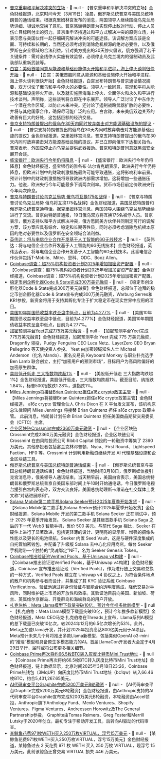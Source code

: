 - [普京重申和平解决冲突的立场](https://flash.jin10.com/detail/20250319015608767800) - 📰 null - 【普京重申和平解决冲突的立场】金色财经报道，北京时间今天（3月19日）凌晨，俄罗斯总统普京与美国总统特朗普的通话结束。根据克里姆林宫发布的消息，两国领导人继续围绕乌克兰局势详细、坦诚地交换了意见。普京感谢特朗普为实现停止敌对行动、停止人员伤亡目标所付出的努力。普京重申坚持通过和平方式解决冲突的原则立场，并表示愿与美国伙伴一起仔细研究解决冲突的可能途径。该调解方案应该是全面、可持续和长期的，当然还必须考虑到消除危机根源的绝对必要性，以及俄罗斯在安全领域的合法利益。针对美方提出的30天停火倡议，俄方强调了若干关键条件：需对全线停火实施有效监督，必须停止乌克兰境内的强制动员及武装部队重新武装等。
- [白宫：美俄首脑同意从能源和基础设施停火开始和平进程，海上停火谈判很快开始](https://flash.jin10.com/detail/20250319013313221800) - 📰 null - 【白宫：美俄首脑同意从能源和基础设施停火开始和平进程，海上停火谈判很快开始】金色财经报道，白宫发布特朗普与普京通话情况摘要，双方讨论了俄乌和平与停火的必要性。领导人一致同意，实现和平将从能源和基础设施停火开始，以及就实施黑海海上停火、全面停火和永久和平进行技术谈判。声明称，这些谈判将立即在中东展开。领导人广泛讨论了中东作为一个潜在合作区域，以防止未来冲突。还讨论了遏制战略武器扩散的必要性，并将与其他国家合作，确保尽可能广泛的应用。白宫称，未来美俄双边关系的改善有巨大的好处，这包括巨额的经济交易。
- [普京支持特朗普提出的俄乌在30天内同时放弃袭击对方能源基础设施的提议](https://www.cls.cn/detail/1975968) - 📰 null - 【普京支持特朗普提出的俄乌在30天内同时放弃袭击对方能源基础设施的提议】金色财经报道，克里姆林宫消息，普京支持特朗普提出的俄乌在30天内同时放弃袭击对方能源基础设施的提议，并已立即向俄军下达相关指令。普京表示，外国应停止向乌克兰提供武器援助。普京和特朗普同意就黑海安全展开会谈。
- [盛宝银行：欧洲央行今年仍将降息](https://flash.jin10.com/detail/20250318224816201800) - 📰 null - 【盛宝银行：欧洲央行今年仍将降息】金色财经报道，盛宝银行的雅各布·法尔肯克朗表示，欧洲央行今年仍将降息，但欧洲计划中的财政刺激措施最终可能导致通胀，这将影响利率前景。预计计划中的财政刺激措施将导致欧洲内部需求增加，这将增加一些通胀压力。他说，欧洲央行今年可能最多下调两次利率。货币市场目前定价欧洲央行今年两次降息。
- [普京与特朗普讨论乌克兰局势 俄乌将互换175名战俘](https://www.cls.cn/detail/1975965) - 📰 null - 【普京与特朗普讨论乌克兰局势 俄乌将互换175名战俘】金色财经报道，美国总统特朗普和俄罗斯总统普京通电话。据克里姆林宫消息，两国领导人围绕乌克兰局势继续进行了交流。普京向特朗普通报，19日俄乌双方将互换175名被俘人员。普京表示，俄方支持以和平方式解决冲突，俄方愿同美方伙伴共同制定可行的调解方案，该方案应具有综合、稳定和长期等性质，同时必须考虑消除危机根本原因的绝对必要性以及俄罗斯在安全领域合法利益。
- [英伟达：将与电信企业合作开发基于人工智能的6G无线技术](https://www.cls.cn/detail/1975977) - 📰 null - 【英伟达：将与电信企业合作开发基于人工智能的6G无线技术】金色财经报道，英伟达表示，将与电信企业合作开发基于人工智能的6G无线技术。此番电信合作伙伴包括T-Mobile、Mitre、思科、ODC、Booz Allen。
- [Coinbase调查：超75%机构投资者计划2025年增加加密资产配置]() - 📰 null - 【Coinbase调查：超75%机构投资者计划2025年增加加密资产配置】金色财经报道，Coinbase调查：超75%机构投资者计划2025年增加加密资产配置。
- [稳定币创企孵化器Code & State完成300万美元融资](https://cointelegraph.com/press-releases/code-state-secures-3m-to-incubate-stablecoin-ventures-backed-by-warburg-serres-and-kr1) - 📰 null - 【稳定币创企孵化器Code & State完成300万美元融资】金色财经报道，总部位于迪拜的稳定币创企孵化器Code & State宣布完成300万美元融资，Warburg Serres和KR1参投，新资金将用于支持其孵化专注于扩大稳定币在现实世界中应用的项目。
- [美国10年期国债收益率跌至盘中低点，目前为4.277%]() - 📰 null - 【美国10年期国债收益率跌至盘中低点，目前为4.277%】金色财经报道，美国10年期国债收益率跌至盘中低点，目前为4.277%。
- [加密预测平台Yeet完成775万美元融资](https://decrypt.co/310338/yeet-raises-7-million-crypto-casino) - 📰 null - 【加密预测平台Yeet完成775万美元融资】金色财经报道，加密预测平台 Yeet 完成 775 万美元融资，Dragonfly 领投，Pudgy Penguins CEO Luca Netz、LayerZero CEO Bryan Pellegrino 等天使投资人参投。 
Yeet 由加密领域知名人士 Michael Anderson（化名 Mando）、匿名交易员 Keyboard Monkey 与职业扑克选手 Ben Lamb 联合创立，主打“加密用户的预测市场”，目标用户为高风险偏好的加密原生群体。
- [美股低开低走 三大指数均跌超1%]() - 📰 null - 【美股低开低走 三大指数均跌超1%】金色财经报道，美股低开低走，三大指数均跌超1%。截至目前，纳指跌1.84%，标普500指数跌1.28%，道指跌1%。
- [Miles Jennings将接替Brian Quintenz担任a16z crypto政策主管](https://x.com/cdixon/status/1902035800126361720) - 📰 null - 【Miles Jennings将接替Brian Quintenz担任a16z crypto政策主管】金色财经报道， a16z crypto 管理合伙人 Chris Dixon 在 X 平台发文宣布，该机构原总法律顾问 Miles Jennings 将接替 Brian Quintenz 担任 a16z crypto 政策主管。 
此前消息，特朗普计划任命 Brian Quintenz 担任美国商品期货交易委员会（CFTC）主席。
- [企业区块链Crossmint完成2360万美元融资](https://www.theblock.co/post/346863/ribbit-capital-leads-23-6-million-funding-round-for-enterprise-blockchain-platform-crossmint?utm_source=twitter&utm_medium=social) - 📰 null - 【企业区块链Crossmint完成2360万美元融资】金色财经报道，企业区块链公司 Crossmint 在由风险投资公司 Ribbit Capital 领投的一轮融资中筹集了 2360 万美元。其他参投者包括富兰克林邓普顿、Nyca、First Round、Lightspeed Faction、HF0 等。Crossmint 计划利用新融资继续开发 AI 代理基础设施和企业区块链工具。
- [俄罗斯总统普京与美国总统特朗普通话结束](https://flash.jin10.com/detail/20250319004425163800) - 📰 null - 【俄罗斯总统普京与美国总统特朗普通话结束】金色财经报道，当地时间3月18日，俄罗斯媒体援引克宫消息称，俄美领导人通话结束。当天稍早前，美国白宫表示，美国总统特朗普和俄罗斯总统普京自美国东部时间上午10时开始通电话。今日俄罗斯电视台援引白宫的表态称，双方交流良好。美国总统助理斯卡维诺在社交媒体上发文称“对话进展顺利”。
- [Solana Mobile第二款手机Solana Seeker预计2025年夏季开始发货](https://x.com/solana/status/1902033071987183827) - 📰 null - 【Solana Mobile第二款手机Solana Seeker预计2025年夏季开始发货】金色财经报道，Solana Mobile 开发的第二款手机 Solana Seeker 正在测试中，预计 2025 年夏季开始发货。 
Solana Seeker 是其继首款手机 Solana Saga 之后的下一代 Web3 智能手机，售价 500 美元。与前代 Saga 相比，Seeker 在硬件上进行了显著改进，包括更轻薄的设计、更明亮的显示屏、增强的摄像头性能以及更长的电池续航。Seeker 内置 Seed Vault，这是与硬件深度集成的自托管加密钱包，并配备了升级版 Solana 去中心化应用商店。每台 Seeker 手机附带一个独特的“灵魂绑定”NFT，名为 Seeker Genesis Token。
- [Coinbase推出验证池Verified Pools，基于Uniswap v4构建](https://www.coinbase.com/blog/the-future-of-onchain-Liquidity-is-here-via-coinbase-verified-pools) - 📰 null - 【Coinbase推出验证池Verified Pools，基于Uniswap v4构建】金色财经报道，Coinbase 宣布推出验证池（Verified Pools），作为进行链上交易和兑换的一种方式，Verified Pools 建立在 Uniswap v4 协议之上，为符合条件地点的散户和机构参与者而设计，并集成了其 KYC 验证系统 Coinbase Verifications。验证池通过将身份验证与智能合约透明度集成，降低交易对手风险，同时维护链上市场的开放性和效率。其验证池目前向美国、新加坡、荷兰、英属维尔京群岛、开曼群岛和海峡群岛的用户开放。
- [扎克伯格：Meta Llama模型下载量突破10亿，预计今年推多款新模型](https://techcrunch.com/2025/03/18/mark-zuckerberg-says-that-metas-llama-models-have-hit-1b-downloads/) - 📰 null - 【扎克伯格：Meta Llama模型下载量突破10亿，预计今年推多款新模型】金色财经报道，Meta CEO马克·扎克伯格在Threads上宣布，Llama系列AI模型的总下载量已突破10亿次，较2024年12月的6.5亿次增长约53%。此外，Meta正加速Llama开发，并计划2025年投资高达800亿美元用于AI项目。Meta预计未来几个月将推出多款Llama新模型，包括类似OpenAI o3-mini的“推理”模型和具备原生多模态能力的AI。首届LlamaCon开发者大会定于4月29日举行，届时或将公布更多相关细节。
- [Coinbase Prime再次将约66.5枚BTC转入灰度比特币Mini Trust地址](https://intel.arkm.com/explorer/tx/d11d206a4fad7c9c2840ae66d3f38469c225b39a88dfdb7750bd273b04d18a63) - 📰 null - 【Coinbase Prime再次将约66.5枚BTC转入灰度比特币Mini Trust地址】金色财经报道，链上数据显示，北京时间2025年3月18日23:26，Coinbase Prime热钱包（3MqUP）向灰度比特币Mini Trust地址（bc1qw）转入66.46枚BTC，约合5,431,267.65美元。
- [AI代码审查平台Graphite完成5200万美元B轮融资](https://techcrunch.com/2025/03/18/anthropic-backed-ai-powered-code-review-platform-graphite-raises-cash/) - 📰 null - 【AI代码审查平台Graphite完成5200万美元B轮融资】金色财经报道，由Anthropic支持的AI代码审查平台Graphite宣布完成5200万美元B轮融资，本轮融资由Accel领投，Anthropic旗下Anthology Fund、Menlo Ventures、Shopify Ventures、Figma Ventures、Andreessen Horowitz及The General Partnership参投。 
Graphite由Tomas Reimers、Greg Foster和Merrill Lutsky于2020年创立，最初专注于移动开发工具，后转向AI驱动的代码审查。
- [某鲸鱼花费971枚WETH买入250万枚VIRTUAL，浮亏15万美元](https://x.com/OnchainLens/status/1902025643615015417) - 📰 null - 【某鲸鱼花费971枚WETH买入250万枚VIRTUAL，浮亏15万美元】金色财经报道，某鲸鱼过去 2 天花费 971 枚 WETH 买入 250 万枚 VIRTUAL，现浮亏 15 万美元，此前该鲸鱼还曾交易 VIRTUAL 损失 446 万美元。
